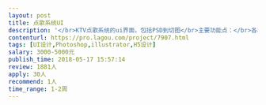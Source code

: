 ```yaml
---                
layout: post       
title: 点歌系统UI           
description: '</br>KTV点歌系统的ui界面，包括PSD到切图</br>主要功能点：</br>各种形式的歌曲检索（歌星，搜索，类别等）歌曲列表，个人中心等</br>参考页面</br>www.skymedia.cn/newui</br>人员要求：</br>良好的美工基础</br>有电视UI或者KTV系统UI设计经验</br>'     
contenturl: https://pro.lagou.com/project/7907.html      
tags: [UI设计,Photoshop,illustrator,H5设计]            
salary: 3000-5000元          
publish_time: 2018-05-17 15:57:14         
review: 1881人                   
apply: 30人                   
recommend: 1人                   
time_range: 1-2周              
---                 
```

